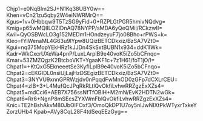Chjp1=e0NqBIm2SJ+N1Kq38UBY0w==
Khen=vCn21zu5qby2W4eiNWRMrQ==
Kgus=1v+0Hbbqw9T5TzSG9yFid+0+RZPLGtPGR5hmivNQdvg=
Kmig=p65wMQIILOZIDnAQ78NYPP/sMDA6yQeQMii/RCkzwII=
Kwil=QyOSBWcLO3g152MEDm1HOndzeyuF7jo08Bho+rPWS+k=
Kleo=fYiWenaML4G63u9lYpw8UQizBETCDkxiz/BzSA7VZt0=
Kgui=nq375MopYEkHRz1kJJDn4SkSxtBUBN1x934+ddK1IWk=
Kadr=WkCxcrUXeWa4pnP/LuxLArplB9e40voK5iZo5bCFnqo=
Kmar=53ZMZQgzK2BtcboVKT+YgaaKF1c+7z1H61/foT1jO/I=
Chpat1=+KtQxG5EkneeetSe3KyflLplB9e40voK5iZo5bCFnqo=
Chpat2=cEKGIDL0nsiUjLajHzDSEgizBETCDkxiz/BzSA7VZt0=
Chpat3=3NYVU9xnnGPRWzjdv0nPqqdFwMnOD0zGFp7dCXLrCEU=
Chpat4=zlB+3+L4MufQcJPqRkRLtlQvOkfiLvhwRRZgzExXZs4=
Chpat5=mdCci6+AEB7X756ssNfTfOBlH+M2mN/EvK2HDTN2wGk=
Chpat6=Rr6+NgnP8mSEcsZYXWmFblQvOkfiLvhwRRZgzExXZs4=
Knic=TE2hBshAkvM80JbOlFOxf3/OmoQkDP1U7oy5nlJwNIXtPkWTyxrTxkeYZorzUHb4
Kpab=AVy8CqL28F4tdSeqEEzGyg==
